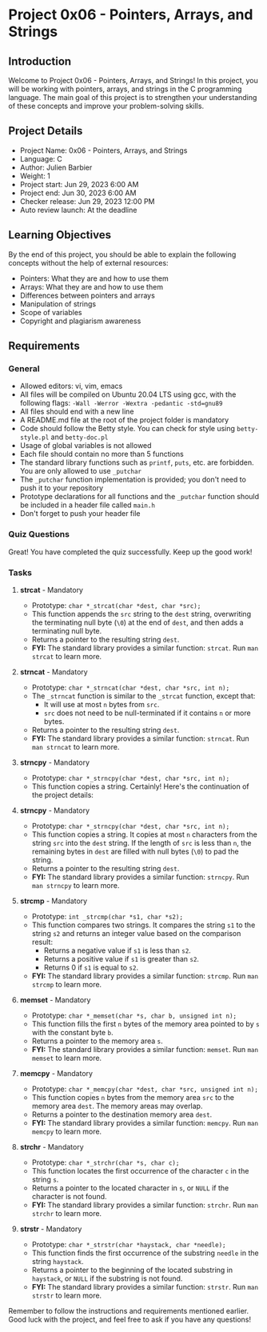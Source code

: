 # Project 0x06 - Pointers, Arrays, and Strings

## Introduction
Welcome to Project 0x06 - Pointers, Arrays, and Strings! In this project, you will be working with pointers, arrays, and strings in the C programming language. The main goal of this project is to strengthen your understanding of these concepts and improve your problem-solving skills.

## Project Details
- Project Name: 0x06 - Pointers, Arrays, and Strings
- Language: C
- Author: Julien Barbier
- Weight: 1
- Project start: Jun 29, 2023 6:00 AM
- Project end: Jun 30, 2023 6:00 AM
- Checker release: Jun 29, 2023 12:00 PM
- Auto review launch: At the deadline

## Learning Objectives
By the end of this project, you should be able to explain the following concepts without the help of external resources:

- Pointers: What they are and how to use them
- Arrays: What they are and how to use them
- Differences between pointers and arrays
- Manipulation of strings
- Scope of variables
- Copyright and plagiarism awareness

## Requirements
### General
- Allowed editors: vi, vim, emacs
- All files will be compiled on Ubuntu 20.04 LTS using gcc, with the following flags: `-Wall -Werror -Wextra -pedantic -std=gnu89`
- All files should end with a new line
- A README.md file at the root of the project folder is mandatory
- Code should follow the Betty style. You can check for style using `betty-style.pl` and `betty-doc.pl`
- Usage of global variables is not allowed
- Each file should contain no more than 5 functions
- The standard library functions such as `printf`, `puts`, etc. are forbidden. You are only allowed to use `_putchar`
- The `_putchar` function implementation is provided; you don't need to push it to your repository
- Prototype declarations for all functions and the `_putchar` function should be included in a header file called `main.h`
- Don't forget to push your header file

### Quiz Questions
Great! You have completed the quiz successfully. Keep up the good work!

### Tasks
1. **strcat** - Mandatory
   - Prototype: `char *_strcat(char *dest, char *src);`
   - This function appends the `src` string to the `dest` string, overwriting the terminating null byte (`\0`) at the end of `dest`, and then adds a terminating null byte.
   - Returns a pointer to the resulting string `dest`.
   - **FYI:** The standard library provides a similar function: `strcat`. Run `man strcat` to learn more.

2. **strncat** - Mandatory
   - Prototype: `char *_strncat(char *dest, char *src, int n);`
   - The `_strncat` function is similar to the `_strcat` function, except that:
     - It will use at most `n` bytes from `src`.
     - `src` does not need to be null-terminated if it contains `n` or more bytes.
   - Returns a pointer to the resulting string `dest`.
   - **FYI:** The standard library provides a similar function: `strncat`. Run `man strncat` to learn more.

3. **strncpy** - Mandatory
   - Prototype: `char *_strncpy(char *dest, char *src, int n);`
   - This function copies a string.
Certainly! Here's the continuation of the project details:

3. **strncpy** - Mandatory
   - Prototype: `char *_strncpy(char *dest, char *src, int n);`
   - This function copies a string. It copies at most `n` characters from the string `src` into the `dest` string. If the length of `src` is less than `n`, the remaining bytes in `dest` are filled with null bytes (`\0`) to pad the string.
   - Returns a pointer to the resulting string `dest`.
   - **FYI:** The standard library provides a similar function: `strncpy`. Run `man strncpy` to learn more.

4. **strcmp** - Mandatory
   - Prototype: `int _strcmp(char *s1, char *s2);`
   - This function compares two strings. It compares the string `s1` to the string `s2` and returns an integer value based on the comparison result:
     - Returns a negative value if `s1` is less than `s2`.
     - Returns a positive value if `s1` is greater than `s2`.
     - Returns 0 if `s1` is equal to `s2`.
   - **FYI:** The standard library provides a similar function: `strcmp`. Run `man strcmp` to learn more.

5. **memset** - Mandatory
   - Prototype: `char *_memset(char *s, char b, unsigned int n);`
   - This function fills the first `n` bytes of the memory area pointed to by `s` with the constant byte `b`.
   - Returns a pointer to the memory area `s`.
   - **FYI:** The standard library provides a similar function: `memset`. Run `man memset` to learn more.

6. **memcpy** - Mandatory
   - Prototype: `char *_memcpy(char *dest, char *src, unsigned int n);`
   - This function copies `n` bytes from the memory area `src` to the memory area `dest`. The memory areas may overlap.
   - Returns a pointer to the destination memory area `dest`.
   - **FYI:** The standard library provides a similar function: `memcpy`. Run `man memcpy` to learn more.

7. **strchr** - Mandatory
   - Prototype: `char *_strchr(char *s, char c);`
   - This function locates the first occurrence of the character `c` in the string `s`.
   - Returns a pointer to the located character in `s`, or `NULL` if the character is not found.
   - **FYI:** The standard library provides a similar function: `strchr`. Run `man strchr` to learn more.

8. **strstr** - Mandatory
   - Prototype: `char *_strstr(char *haystack, char *needle);`
   - This function finds the first occurrence of the substring `needle` in the string `haystack`.
   - Returns a pointer to the beginning of the located substring in `haystack`, or `NULL` if the substring is not found.
   - **FYI:** The standard library provides a similar function: `strstr`. Run `man strstr` to learn more.

Remember to follow the instructions and requirements mentioned earlier. Good luck with the project, and feel free to ask if you have any questions!
